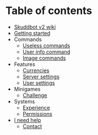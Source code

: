 # Table of contents

* [Skuddbot v2 wiki](README.md)
* [Getting started](getting-started.md)
* Commands
    * [Useless commands](Commands/useless-commands.md)
    * [User info command](Commands/user-info-command.md)
    * [Image commands](/Commands/image-commands.md)
* Features
    * [Currencies](Features/currencies.md)
    * [Server settings](Features/server-settings.md)
    * [User settings](Features/user-settings.md)
* Minigames
    * [Challenge](challenge.md)
* Systems
    * [Experience](Systems.md/experience)
    * [Permissions](Systems/permissions.md)
* [I need help](Help/i-need-help.md)
  * [Contact](Help/contact.md)

